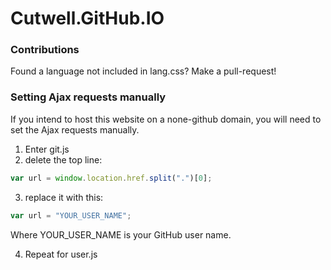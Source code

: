 # Cutwell.GitHub.IO

### Contributions
Found a language not included in lang.css? Make a pull-request!

### Setting Ajax requests manually
If you intend to host this website on a none-github domain, you will need to set the Ajax requests manually.
1. Enter git.js
2. delete the top line:
```javascript
var url = window.location.href.split(".")[0];
```
3. replace it with this:
```javascript
var url = "YOUR_USER_NAME";
```
Where YOUR_USER_NAME is your GitHub user name.

4. Repeat for user.js
